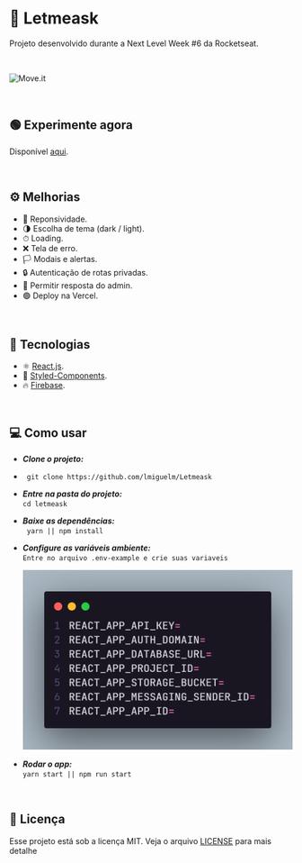 # 💬 Letmeask

Projeto desenvolvido durante a Next Level Week #6 da Rocketseat.

<br>

![Move.it](.github/letmeask.gif)

<br>

## 🟢 Experimente agora

Disponível [aqui](https://letmeask-pearl.vercel.app/).

<br>

## ⚙ Melhorias

- 📱 Reponsividade.
- 🌗 Escolha de tema (dark / light).
- ⏱ Loading.
- ❌ Tela de erro.
- 🏳 Modais e alertas.
- 🔒 Autenticação de rotas privadas.
- 💬 Permitir resposta do admin.
- 🟢 Deploy na Vercel.

<br>

## 🚀 Tecnologias

- ⚛️ [React.js](https://pt-br.reactjs.org/).
- 💅 [Styled-Components](https://styled-components.com/).
- 🔥 [Firebase](https://console.firebase.google.com/).

<br>

## 💻 Como usar

- **_Clone o projeto:_** <br>
- ` git clone https://github.com/lmiguelm/Letmeask`

- **_Entre na pasta do projeto:_** <br>
  `cd letmeask`

- **_Baixe as dependências:_** <br>
  ` yarn || npm install`

- **_Configure as variáveis ambiente:_** <br>
  `Entre no arquivo .env-example e crie suas variaveis`

  ![.env.example](.github/env-example.png)

- **_Rodar o app:_** <br>
  `yarn start || npm run start`

<br>

## 📝 Licença

Esse projeto está sob a licença MIT. Veja o arquivo [LICENSE](https://github.com/lmiguelm/Letmeask/blob/master/LICENSE.md) para mais detalhe
